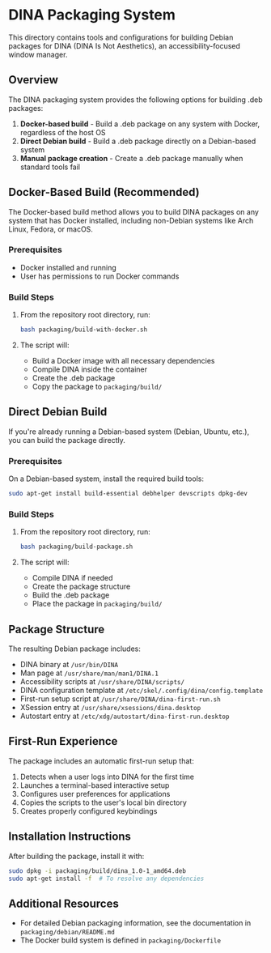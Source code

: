 # DINA Packaging System

This directory contains tools and configurations for building Debian packages for DINA (DINA Is Not Aesthetics), an accessibility-focused window manager.

## Overview

The DINA packaging system provides the following options for building .deb packages:

1. **Docker-based build** - Build a .deb package on any system with Docker, regardless of the host OS
2. **Direct Debian build** - Build a .deb package directly on a Debian-based system
3. **Manual package creation** - Create a .deb package manually when standard tools fail

## Docker-Based Build (Recommended)

The Docker-based build method allows you to build DINA packages on any system that has Docker installed, including non-Debian systems like Arch Linux, Fedora, or macOS.

### Prerequisites

- Docker installed and running
- User has permissions to run Docker commands

### Build Steps

1. From the repository root directory, run:
   ```sh
   bash packaging/build-with-docker.sh
   ```

2. The script will:
   - Build a Docker image with all necessary dependencies
   - Compile DINA inside the container
   - Create the .deb package
   - Copy the package to `packaging/build/`

## Direct Debian Build

If you're already running a Debian-based system (Debian, Ubuntu, etc.), you can build the package directly.

### Prerequisites

On a Debian-based system, install the required build tools:
```sh
sudo apt-get install build-essential debhelper devscripts dpkg-dev
```

### Build Steps

1. From the repository root directory, run:
   ```sh
   bash packaging/build-package.sh
   ```

2. The script will:
   - Compile DINA if needed
   - Create the package structure
   - Build the .deb package
   - Place the package in `packaging/build/`

## Package Structure

The resulting Debian package includes:

- DINA binary at `/usr/bin/DINA`
- Man page at `/usr/share/man/man1/DINA.1`
- Accessibility scripts at `/usr/share/DINA/scripts/`
- DINA configuration template at `/etc/skel/.config/dina/config.template`
- First-run setup script at `/usr/share/DINA/dina-first-run.sh`
- XSession entry at `/usr/share/xsessions/dina.desktop`
- Autostart entry at `/etc/xdg/autostart/dina-first-run.desktop`

## First-Run Experience

The package includes an automatic first-run setup that:

1. Detects when a user logs into DINA for the first time
2. Launches a terminal-based interactive setup
3. Configures user preferences for applications
4. Copies the scripts to the user's local bin directory
5. Creates properly configured keybindings

## Installation Instructions

After building the package, install it with:

```sh
sudo dpkg -i packaging/build/dina_1.0-1_amd64.deb
sudo apt-get install -f  # To resolve any dependencies
```

## Additional Resources

- For detailed Debian packaging information, see the documentation in `packaging/debian/README.md`
- The Docker build system is defined in `packaging/Dockerfile`